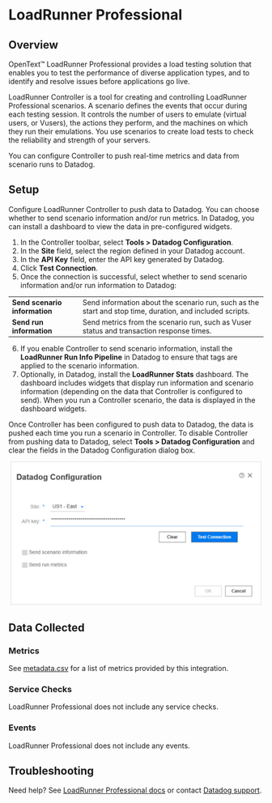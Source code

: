 # LoadRunner Professional

## Overview

OpenText™ LoadRunner Professional provides a load testing solution that enables you to test the performance of diverse application types, and to identify and resolve issues before applications go live.

LoadRunner Controller is a tool for creating and controlling LoadRunner Professional scenarios. A scenario defines the events that occur during each testing session. It controls the number of users to emulate (virtual users, or Vusers), the actions they perform, and the machines on which they run their emulations. You use scenarios to create load tests to check the reliability and strength of your servers.

You can configure Controller to push real-time metrics and data from scenario runs to Datadog.


## Setup

Configure LoadRunner Controller to push data to Datadog. You can choose whether to send scenario information and/or run metrics. In Datadog, you can install a dashboard to view the data in pre-configured widgets.

1.	In the Controller toolbar, select __Tools > Datadog Configuration__.
2.	In the __Site__ field, select the region defined in your Datadog account.
3.	In the __API Key__ field, enter the API key generated by Datadog.
4.	Click __Test Connection__.
5.	Once the connection is successful, select whether to send scenario information and/or run information to Datadog:

|   |   |
|---|---|
|__Send scenario information__| Send information about the scenario run, such as the start and stop time, duration, and included scripts. |
|__Send run information__| Send metrics from the scenario run, such as Vuser status and transaction response times. |
	
6.	If you enable Controller to send scenario information, install the __LoadRunner Run Info Pipeline__ in Datadog to ensure that tags are applied to the scenario information.
7.	Optionally, in Datadog, install the __LoadRunner Stats__ dashboard. The dashboard includes widgets that display run information and scenario information (depending on the data that Controller is configured to send). 
When you run a Controller scenario, the data is displayed in the dashboard widgets.

Once Controller has been configured to push data to Datadog, the data is pushed each time you run a scenario in Controller. To disable Controller from pushing data to Datadog, select __Tools > Datadog Configuration__ and clear the fields in the Datadog Configuration dialog box.

![Datadog Configuration Window][2]

## Data Collected

### Metrics

See [metadata.csv][5] for a list of metrics provided by this integration.

### Service Checks

LoadRunner Professional does not include any service checks.

### Events

LoadRunner Professional does not include any events.

## Troubleshooting

Need help? See [LoadRunner Professional docs][4] or contact [Datadog support][3].

[1]: https://app.datadoghq.com/organization-settings/api-keys
[2]: https://raw.githubusercontent.com/DataDog/integrations-extras/master/loadrunner_professional/images/datadog_configuration_window.png
[3]: https://docs.datadoghq.com/help/
[4]: https://admhelp.microfocus.com/lr
[5]: https://github.com/DataDog/integrations-extras/blob/master/loadrunner_professional/metadata.csv

